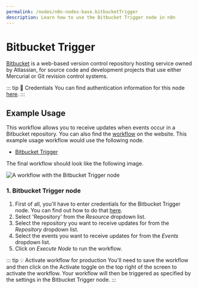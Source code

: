 ```yaml
---
permalink: /nodes/n8n-nodes-base.bitbucketTrigger
description: Learn how to use the Bitbucket Trigger node in n8n
---
```


# Bitbucket Trigger

[Bitbucket](https://bitbucket.org/) is a web-based version control repository hosting service owned by Atlassian, for source code and development projects that use either Mercurial or Git revision control systems.

::: tip 🔑 Credentials
You can find authentication information for this node [here](../../../credentials/Bitbucket/README.md).
:::


## Example Usage

This workflow allows you to receive updates when events occur in a Bitbucket repository. You can also find the [workflow](https://n8n.io/workflows/529) on the website. This example usage workflow would use the following node.
- [Bitbucket Trigger]()

The final workflow should look like the following image.

![A workflow with the Bitbucket Trigger node](./workflow.png)


### 1. Bitbucket Trigger node

1. First of all, you'll have to enter credentials for the Bitbucket Trigger node. You can find out how to do that [here](../../../credentials/Bitbucket/README.md).
2. Select 'Repository' from the *Resource* dropdown list.
3. Select the repository you want to receive updates for from the *Repository* dropdown list.
4. Select the events you want to receive updates for from the *Events* dropdown list.
5. Click on *Execute Node* to run the workflow.

::: tip 💡 Activate workflow for production
You'll need to save the workflow and then click on the Activate toggle on the top right of the screen to activate the workflow. Your workflow will then be triggered as specified by the settings in the Bitbucket Trigger node.
:::

